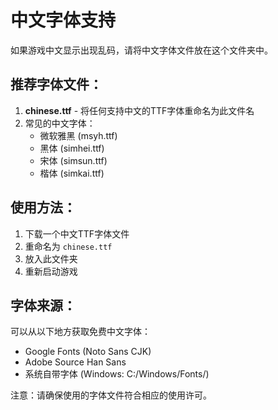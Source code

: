 # 中文字体支持

如果游戏中文显示出现乱码，请将中文字体文件放在这个文件夹中。

## 推荐字体文件：

1. **chinese.ttf** - 将任何支持中文的TTF字体重命名为此文件名
2. 常见的中文字体：
   - 微软雅黑 (msyh.ttf)  
   - 黑体 (simhei.ttf)
   - 宋体 (simsun.ttf)
   - 楷体 (simkai.ttf)

## 使用方法：

1. 下载一个中文TTF字体文件
2. 重命名为 `chinese.ttf`
3. 放入此文件夹
4. 重新启动游戏

## 字体来源：

可以从以下地方获取免费中文字体：
- Google Fonts (Noto Sans CJK)
- Adobe Source Han Sans  
- 系统自带字体 (Windows: C:/Windows/Fonts/)

注意：请确保使用的字体文件符合相应的使用许可。